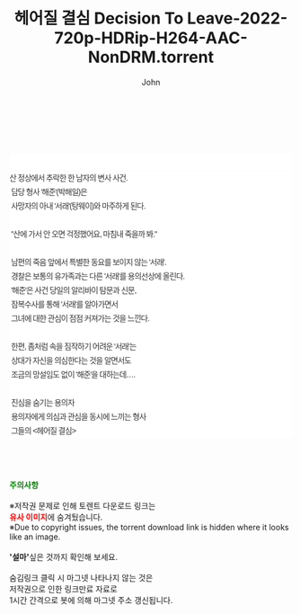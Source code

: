 ﻿---
layout: post
title:  "헤어질 결심 Decision To Leave-2022-720p-HDRip-H264-AAC-NonDRM.torrent"
author: John
categories: [ 영화 ]
tags: [  ]
image:  
description: "헤어질 결심 Decision To Leave-2022-720p-HDRip-H264-AAC-NonDRM torrent 정보 공유"
toc: true
toc_sticky: true
---

<br>
<div class="view-img">
<a class="view_image" href="http://torrentmobile61.com/bbs/view_image.php?fn=%2Fdata%2Ffile%2Fmovie%2F3735182707_rcxUmhNl_32e0741b345f02647b9f807fb85940154d79bbf8.jpg" target="_blank"><img alt="" class="img-tag" content="http://torrentmobile61.com/data/file/movie/3735182707_rcxUmhNl_32e0741b345f02647b9f807fb85940154d79bbf8.jpg" itemprop="image" src="http://torrentmobile61.com/data/file/movie/3735182707_rcxUmhNl_32e0741b345f02647b9f807fb85940154d79bbf8.jpg"/></a></div><div class="view-content" itemprop="description">
<p><br/></p><div class="title_area" style="margin:0px 0px 9px;padding:0px;list-style:none;font-size:12px;font-family:'나눔고딕', NanumGothic, '돋움', Dotum, Helvetica, 'AppleSDGothicNeo-Medium', AppleGothic, sans-serif;height:30px;float:none;background-color:rgb(255,255,255);"><h4 class="h_story" style="margin:5px 10px 0px 0px;padding:0px;list-style:none;font-size:12px;font-family:'돋움', sans-serif;height:18px;width:49px;background:url(&quot;https://ssl.pstatic.net/static/movie/2020/10/h_tx_sp5.png&quot;) no-repeat 0px -17px;float:left;"><strong class="blind" style="margin:0px;padding:0px;list-style:none;font-size:0px;font-family:inherit;color:inherit;width:1px;height:1px;line-height:0;">줄거리</strong></h4></div><p class="con_tx" style="margin-top:-7px;margin-bottom:-6px;list-style:none;font-size:14px;font-family:'나눔고딕', NanumGothic, '돋움', Dotum, Helvetica, 'AppleSDGothicNeo-Medium', AppleGothic, sans-serif;color:rgb(51,51,51);background-image:url(&quot;https://ssl.pstatic.net/static/movie/2014/01/blank.gif&quot;);letter-spacing:-1px;line-height:25px;background-color:rgb(255,255,255);">산 정상에서 추락한 한 남자의 변사 사건.<br style="list-style:none;font-size:12px;font-family:'돋움', sans-serif;color:rgb(0,0,0);"/> 담당 형사 '해준'(박해일)은<br style="list-style:none;font-size:12px;font-family:'돋움', sans-serif;color:rgb(0,0,0);"/> 사망자의 아내 '서래'(탕웨이)와 마주하게 된다.<br style="list-style:none;font-size:12px;font-family:'돋움', sans-serif;color:rgb(0,0,0);"/> <br style="list-style:none;font-size:12px;font-family:'돋움', sans-serif;color:rgb(0,0,0);"/> "산에 가서 안 오면 걱정했어요, 마침내 죽을까 봐."<br style="list-style:none;font-size:12px;font-family:'돋움', sans-serif;color:rgb(0,0,0);"/> <br style="list-style:none;font-size:12px;font-family:'돋움', sans-serif;color:rgb(0,0,0);"/> 남편의 죽음 앞에서 특별한 동요를 보이지 않는 '서래'.<br style="list-style:none;font-size:12px;font-family:'돋움', sans-serif;color:rgb(0,0,0);"/> 경찰은 보통의 유가족과는 다른 '서래'를 용의선상에 올린다.<br style="list-style:none;font-size:12px;font-family:'돋움', sans-serif;color:rgb(0,0,0);"/> '해준'은 사건 당일의 알리바이 탐문과 신문,<br style="list-style:none;font-size:12px;font-family:'돋움', sans-serif;color:rgb(0,0,0);"/> 잠복수사를 통해 '서래'를 알아가면서<br style="list-style:none;font-size:12px;font-family:'돋움', sans-serif;color:rgb(0,0,0);"/> 그녀에 대한 관심이 점점 커져가는 것을 느낀다.<br style="list-style:none;font-size:12px;font-family:'돋움', sans-serif;color:rgb(0,0,0);"/> <br style="list-style:none;font-size:12px;font-family:'돋움', sans-serif;color:rgb(0,0,0);"/> 한편, 좀처럼 속을 짐작하기 어려운 '서래'는<br style="list-style:none;font-size:12px;font-family:'돋움', sans-serif;color:rgb(0,0,0);"/> 상대가 자신을 의심한다는 것을 알면서도<br style="list-style:none;font-size:12px;font-family:'돋움', sans-serif;color:rgb(0,0,0);"/> 조금의 망설임도 없이 '해준'을 대하는데….<br style="list-style:none;font-size:12px;font-family:'돋움', sans-serif;color:rgb(0,0,0);"/> <br style="list-style:none;font-size:12px;font-family:'돋움', sans-serif;color:rgb(0,0,0);"/> 진심을 숨기는 용의자<br style="list-style:none;font-size:12px;font-family:'돋움', sans-serif;color:rgb(0,0,0);"/> 용의자에게 의심과 관심을 동시에 느끼는 형사<br style="list-style:none;font-size:12px;font-family:'돋움', sans-serif;color:rgb(0,0,0);"/> 그들의 &lt;헤어질 결심&gt;</p> </div>
    
<br><br><br>
<p data-ke-size="size16"><b><span style="color: green;">주의사항</span></b><br /><br />※저작권 문제로 인해 토렌트 다운로드 링크는<br /><b><span style="color: red;">유사 이미지</span></b>에 숨겨뒀습니다.<br />※Due to copyright issues, the torrent download link is hidden where it looks like an image.<br /><br /><b>'설마'</b>싶은 것까지 확인해 보세요.<br /><br />숨김링크 클릭 시 마그넷 나타나지 않는 것은<br />저작권으로 인한 링크만료 자료로<br />1시간 간격으로 봇에 의해 마그넷 주소 갱신됩니다.</p>
